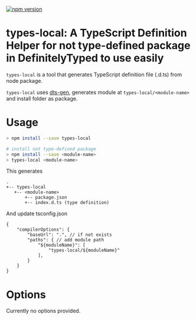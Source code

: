 [![npm version](https://badge.fury.io/js/types-local.svg)](https://badge.fury.io/js/types-local)

# types-local: A TypeScript Definition Helper for not type-defined package in DefinitelyTyped to use easily

`types-local` is a tool that generates TypeScript definition file (.d.ts) from node package.

`types-local` uses [dts-gen](https://github.com/Microsoft/dts-gen), generates module at `types-local/<module-name>` and install folder as package.

# Usage

```sh
> npm install --save types-local

# install not type-defined package
> npm install --save <module-name>
> types-local <module-name>
```

This generates

```
.
+-- types-local
   +-- <module-name>
       +-- package.json
       +-- index.d.ts (type definition)
```

And update tsconfig.json

```
{
    "compilerOptions": {
        "baseUrl": ".", // if not exists
        "paths": { // add module path
            "${moduleName}": [
                "types-local/${moduleName}"
            ],
        }
    }
}
```

# Options

Currently no options provided.